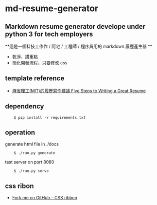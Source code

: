 md-resume-generator
===

## Markdown resume generator develope under python 3 for tech employers

**這是一個科技工作作 / 阿宅 / 工程師 / 程序員用的 markdown 履歷產生器 **

- 乾淨、講重點
- 簡化開發流程，只要修改 css

## template reference

- [麻省理工(MIT)的履歷寫作建議 Five Steps to Writing a Great Resume](https://gecd.mit.edu/jobs-and-internships/resumes-cvs-cover-letters-and-linkedin/resumes)

## dependency

```
    $ pip install -r requirements.txt
```

## operation

generate html file in ./docs
```
    $ ./run.py generate
```

test server on port 8080
```
    $ ./run.py serve
```

## css ribon

- [Fork me on GitHub – CSS ribbon](https://simonwhitaker.github.io/github-fork-ribbon-css/)
